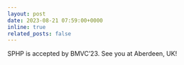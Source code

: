 ```yaml
---
layout: post
date: 2023-08-21 07:59:00+0000
inline: true
related_posts: false
---
```


SPHP is accepted by BMVC’23. See you at Aberdeen, UK!